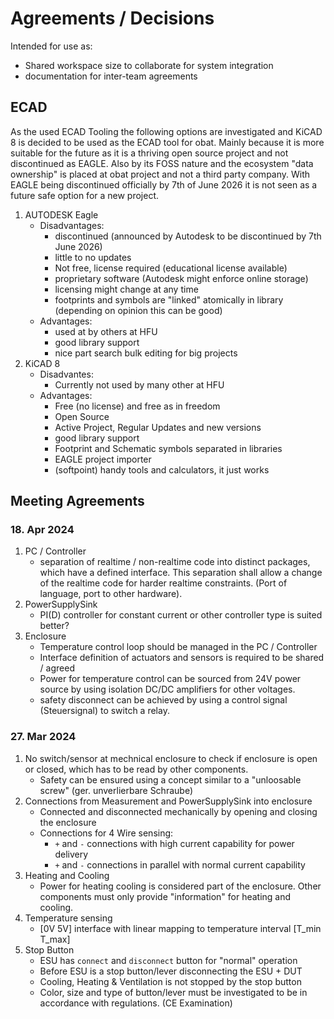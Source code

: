# Agreements / Decisions

Intended for use as:

- Shared workspace size to collaborate for system integration
- documentation for inter-team agreements

## ECAD

As the used ECAD Tooling the following options are investigated and KiCAD 8 is
decided to be used as the ECAD tool for obat. Mainly because it is more suitable
for the future as it is a thriving open source project and not discontinued as
EAGLE. Also by its FOSS nature and the ecosystem "data ownership" is placed at
obat project and not a third party company.
With EAGLE being discontinued officially by 7th of June 2026 it is not seen as a
future safe option for a new project.

1. AUTODESK Eagle
    - Disadvantages:
        - discontinued (announced by Autodesk to be discontinued by 7th June 2026)
        - little to no updates
        - Not free, license required (educational license available)
        - proprietary software (Autodesk might enforce online storage)
        - licensing might change at any time
        - footprints and symbols are "linked" atomically in library (depending
          on opinion this can be good)
    - Advantages:
        - used at by others at HFU
        - good library support
        - nice part search bulk editing for big projects
2. KiCAD 8
    - Disadvantes:
        - Currently not used by many other at HFU
    - Advantages:
        - Free (no license) and free as in freedom
        - Open Source
        - Active Project, Regular Updates and new versions
        - good library support
        - Footprint and Schematic symbols separated in libraries
        - EAGLE project importer
        - (softpoint) handy tools and calculators, it just works

## Meeting Agreements

### 18. Apr 2024

1. PC / Controller
    - separation of realtime / non-realtime code into distinct packages, which
      have a defined interface. This separation shall allow a change of the
      realtime code for harder realtime constraints. (Port of language, port
      to other hardware).
1. PowerSupplySink
    - PI(D) controller for constant current or other controller type is suited
      better?
1. Enclosure
    - Temperature control loop should be managed in the PC / Controller
    - Interface definition of actuators and sensors is required to be shared /
      agreed
    - Power for temperature control can be sourced from 24V power source by
      using isolation DC/DC amplifiers for other voltages.
    - safety disconnect can be achieved by using a control signal (Steuersignal)
      to switch a relay.

### 27. Mar 2024

1. No switch/sensor at mechnical enclosure to check if enclosure is open or
    closed, which has to be read by other components.
    - Safety can be ensured using a concept similar to a "unloosable screw"
      (ger. unverlierbare Schraube)
1. Connections from Measurement and PowerSupplySink into enclosure
    - Connected and disconnected mechanically by opening and closing the enclosure
    - Connections for 4 Wire sensing:
      - `+` and `-` connections with high current capability for power delivery
      - `+` and `-` connections in parallel with normal current capability
1. Heating and Cooling
    - Power for heating cooling is considered part of the enclosure. Other
      components must only provide "information" for heating and cooling.
1. Temperature sensing
    - [0V 5V] interface with linear mapping to temperature interval [T_min T_max]
1. Stop Button
    - ESU has `connect` and `disconnect` button for "normal" operation
    - Before ESU is a stop button/lever disconnecting the ESU + DUT
    - Cooling, Heating & Ventilation is not stopped by the stop button
    - Color, size and type of button/lever must be investigated to be in
      accordance with regulations. (CE Examination)
